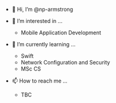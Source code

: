 - 👋 Hi, I’m @np-armstrong
- 👀 I’m interested in ...
  - Mobile Application Development
    
- 🌱 I’m currently learning ...
  -  Swift
  -  Network Configuration and Security
  -  MSc CS 
    
- 📫 How to reach me ...
  -  TBC
<!---
np-armstrong/np-armstrong is a ✨ special ✨ repository because its `README.md` (this file) appears on your GitHub profile.
You can click the Preview link to take a look at your changes.
--->
